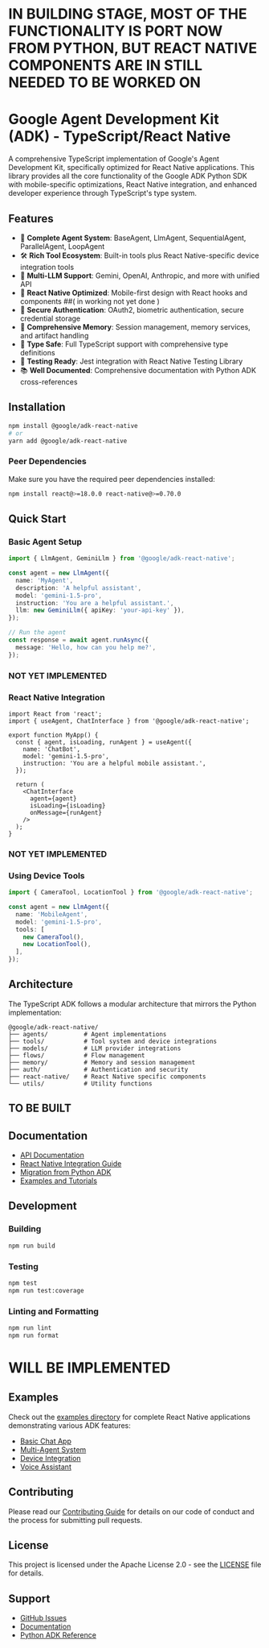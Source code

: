 # IN BUILDING STAGE, MOST OF THE FUNCTIONALITY IS PORT NOW FROM PYTHON, BUT REACT NATIVE COMPONENTS ARE IN STILL NEEDED TO BE WORKED ON


# Google Agent Development Kit (ADK) - TypeScript/React Native

A comprehensive TypeScript implementation of Google's Agent Development Kit, specifically optimized for React Native applications. This library provides all the core functionality of the Google ADK Python SDK with mobile-specific optimizations, React Native integration, and enhanced developer experience through TypeScript's type system.

## Features

- 🤖 **Complete Agent System**: BaseAgent, LlmAgent, SequentialAgent, ParallelAgent, LoopAgent
- 🛠️ **Rich Tool Ecosystem**: Built-in tools plus React Native-specific device integration tools
- 🧠 **Multi-LLM Support**: Gemini, OpenAI, Anthropic, and more with unified API
- 📱 **React Native Optimized**: Mobile-first design with React hooks and components ##( in working not yet done )
- 🔐 **Secure Authentication**: OAuth2, biometric authentication, secure credential storage
- 💾 **Comprehensive Memory**: Session management, memory services, and artifact handling
- 🎯 **Type Safe**: Full TypeScript support with comprehensive type definitions
- 🧪 **Testing Ready**: Jest integration with React Native Testing Library
- 📚 **Well Documented**: Comprehensive documentation with Python ADK cross-references

## Installation

```bash
npm install @google/adk-react-native
# or
yarn add @google/adk-react-native
```

### Peer Dependencies

Make sure you have the required peer dependencies installed:

```bash
npm install react@>=18.0.0 react-native@>=0.70.0
```

## Quick Start

### Basic Agent Setup

```typescript
import { LlmAgent, GeminiLlm } from '@google/adk-react-native';

const agent = new LlmAgent({
  name: 'MyAgent',
  description: 'A helpful assistant',
  model: 'gemini-1.5-pro',
  instruction: 'You are a helpful assistant.',
  llm: new GeminiLlm({ apiKey: 'your-api-key' }),
});

// Run the agent
const response = await agent.runAsync({
  message: 'Hello, how can you help me?',
});
```
### NOT YET IMPLEMENTED
### React Native Integration

```tsx
import React from 'react';
import { useAgent, ChatInterface } from '@google/adk-react-native';

export function MyApp() {
  const { agent, isLoading, runAgent } = useAgent({
    name: 'ChatBot',
    model: 'gemini-1.5-pro',
    instruction: 'You are a helpful mobile assistant.',
  });

  return (
    <ChatInterface
      agent={agent}
      isLoading={isLoading}
      onMessage={runAgent}
    />
  );
}
```
### NOT YET IMPLEMENTED
### Using Device Tools

```typescript
import { CameraTool, LocationTool } from '@google/adk-react-native';

const agent = new LlmAgent({
  name: 'MobileAgent',
  model: 'gemini-1.5-pro',
  tools: [
    new CameraTool(),
    new LocationTool(),
  ],
});
```

## Architecture

The TypeScript ADK follows a modular architecture that mirrors the Python implementation:

```
@google/adk-react-native/
├── agents/          # Agent implementations
├── tools/           # Tool system and device integrations
├── models/          # LLM provider integrations
├── flows/           # Flow management
├── memory/          # Memory and session management
├── auth/            # Authentication and security
├── react-native/    # React Native specific components
└── utils/           # Utility functions
```
## TO BE BUILT
## Documentation

- [API Documentation](./docs/api/README.md)
- [React Native Integration Guide](./docs/react-native/README.md)
- [Migration from Python ADK](./docs/migration/README.md)
- [Examples and Tutorials](./examples/README.md)

## Development

### Building

```bash
npm run build
```

### Testing

```bash
npm test
npm run test:coverage
```

### Linting and Formatting

```bash
npm run lint
npm run format
```
# WILL BE IMPLEMENTED
## Examples

Check out the [examples directory](./examples/) for complete React Native applications demonstrating various ADK features:

- [Basic Chat App](./examples/basic-chat/)
- [Multi-Agent System](./examples/multi-agent/)
- [Device Integration](./examples/device-integration/)
- [Voice Assistant](./examples/voice-assistant/)

## Contributing

Please read our [Contributing Guide](../CONTRIBUTING.md) for details on our code of conduct and the process for submitting pull requests.

## License

This project is licensed under the Apache License 2.0 - see the [LICENSE](../LICENSE) file for details.

## Support

- [GitHub Issues](https://github.com/google/agent-development-kit/issues)
- [Documentation](./docs/)
- [Python ADK Reference](../README.md)
